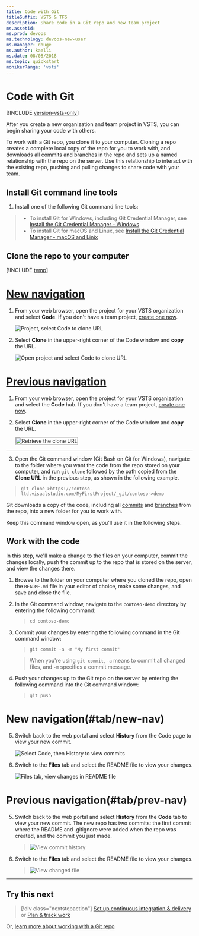 ```yaml
---
title: Code with Git
titleSuffix: VSTS & TFS 
description: Share code in a Git repo and new team project 
ms.assetid: 
ms.prod: devops
ms.technology: devops-new-user
ms.manager: douge
ms.author: kaelli
ms.date: 08/08/2018
ms.topic: quickstart
monikerRange: 'vsts'
---
```


# Code with Git

[!INCLUDE [version-vsts-only](../_shared/version-vsts-only.md)]

After you create a new organization and team project in VSTS, you can begin sharing your code with others.

To work with a Git repo, you clone it to your computer. Cloning a repo creates a complete local copy of the repo for you to work with, and downloads all [commits](../repos/git/commits.md) and [branches](../repos/git/branches.md) in the repo and sets up a named relationship with the repo on the server. Use this relationship to interact with the existing repo, pushing and pulling changes to share code with your team.

## Install Git command line tools

1. Install one of the following Git command line tools:

  >- To install Git for Windows, including Git Credential Manager, see [Install the Git Credential Manager - Windows](../repos/git/set-up-credential-managers.md#windows)
  >- To install Git for macOS and Linux, see [Install the Git Credential Manager - macOS and Linix](../repos/git/set-up-credential-managers.md#macos-and-linux)

## Clone the repo to your computer

[!INCLUDE [temp](../boards/_shared/new-agile-hubs-feature.md)]

# [New navigation](#tab/new-nav)

1. From your web browser, open the project for your VSTS organization and select **Code**. If you don't have a team project, [create one now](sign-up-invite-teammates.md).

   ![Project, select Code to clone URL](_img/project-select-code-vert.png)

2. Select **Clone** in the upper-right corner of the Code window and **copy** the URL.
  
   ![Open project and select Code to clone URL](_img/code-with-git-clone-repo-vert.png)

# [Previous navigation](#tab/prev-nav)

1. From your web browser, open the project for your VSTS organization and select the **Code** hub. If you don't have a team project, [create one now](sign-up-invite-teammates.md).

2. Select **Clone** in the upper-right corner of the Code window and **copy** the URL.

	<img src="_img/code-with-git-clone-repo.png" alt="Retrieve the clone URL" style="border: 2px solid #C3C3C3;" />

---

3. Open the Git command window (Git Bash on Git for Windows), navigate to the folder where you want the code from the repo stored on your computer, and run `git clone` followed by the path copied from the **Clone URL** in the previous step, as shown in the following example.

  >```
  >git clone >https://contoso-ltd.visualstudio.com/MyFirstProject/_git/contoso->demo
  >```
  Git downloads a copy of the code, including all [commits](../repos/git/commits.md) and [branches](../repos/git/branches.md) from the repo, into a new folder for you to work with.

  Keep this command window open, as you'll use it in the following steps.


## Work with the code

In this step, we'll make a change to the files on your computer, commit the changes locally, push the commit up to the repo that is stored on the server, and view the changes there.

1. Browse to the folder on your computer where you cloned the repo, open the `README.md` file in your editor of choice, make some changes, and save and close the file.

2. In the Git command window, navigate to the `contoso-demo` directory by entering the following command: 

   > ```
   > cd contoso-demo
   > ```

3. Commit your changes by entering the following command in the Git command window:

    >```
    >git commit -a -m "My first commit"
    >```

   >When you're using `git commit`, `-a` means to commit all changed files, and `-m` specifies a commit message.

4. Push your changes up to the Git repo on the server by entering the following command into the Git command window:

    >```
    >git push
    >```
# New navigation(#tab/new-nav)

5. Switch back to the web portal and select **History** from the Code page to view your new commit. 

   ![Select Code, then History to view commits](_img/code-history-vert.png)

6. Switch to the **Files** tab and select the README file to view your changes.

   ![Files tab, view changes in README file](_img/first-edit-readme-file.png)

# Previous navigation(#tab/prev-nav)

5. Switch back to the web portal and select **History** from the **Code** tab to view your new commit. The new repo has two commits: the first commit where the README and .gitignore were added when the repo was created, and the commit you just made.

   >![View commit history](../repos/git/_img/repo-mgmt/commit-push.png)

6. Switch to the **Files** tab and select the README file to view your changes.

   >![View changed file](../repos/git/_img/repo-mgmt/readme-changed-file.png)  
---

## Try this next  

> [!div class="nextstepaction"]
> [Set up continuous integration & delivery](../pipelines/get-started-designer.md?toc=/vsts/user-guide/toc.json&bc=/vsts/user-guide/breadcrumb/toc.json)
> or
> [Plan & track work](plan-track-work.md)

Or, [learn more about working with a Git repo](../repos/git/index.md)
